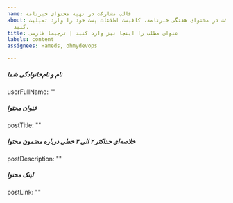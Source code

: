 ```yaml
---
name: قالب مشارکت در تهیه محتوای خبرنامه
about: برای مشارکت در محتوای هفتگی خبرنامه، کافیست اطلاعات پست خود را وارد تمپلیت
  کنید.
title: عنوان مطلب را اینجا نیز وارد کنید | ترجیحا فارسی
labels: content
assignees: Hameds, ohmydevops

---
```


##### نام و نام‌خانوادگی شما
userFullName: ""

##### عنوان محتوا
postTitle: ""

##### خلاصه‌ای حداکثر ۲ الی ۳ خطی درباره مضمون محتوا
postDescription: ""

##### لینک محتوا
postLink: ""
